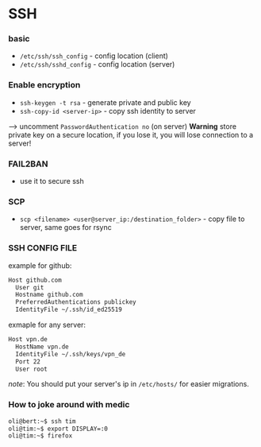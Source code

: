 # SSH

### basic
- `/etc/ssh/ssh_config` - config location (client)
- `/etc/ssh/sshd_config` - config location (server)

### Enable encryption

- `ssh-keygen -t rsa` - generate private and public key
- `ssh-copy-id <server-ip>` - copy ssh identity to server

--> uncomment `PasswordAuthentication no` (on server)
**Warning** store private key on a secure location, if you lose it, you will lose connection to a server!

### FAIL2BAN
- use it to secure ssh

### SCP
- `scp <filename> <user@server_ip:/destination_folder>` - copy file to server, same goes for rsync

### SSH CONFIG FILE

example for github:
```bash
Host github.com
  User git
  Hostname github.com
  PreferredAuthentications publickey
  IdentityFile ~/.ssh/id_ed25519
```

exmaple for any server:
```bash
Host vpn.de 
  HostName vpn.de 
  IdentityFile ~/.ssh/keys/vpn_de
  Port 22
  User root
```

*note*:  You should put your server's ip in `/etc/hosts/` for easier migrations.

### How to joke around with medic

```bash
oli@bert:~$ ssh tim
oli@tim:~$ export DISPLAY=:0
oli@tim:~$ firefox
```
